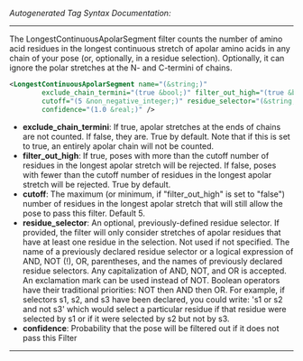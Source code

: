<!-- THIS IS AN AUTOGENERATED FILE: Don't edit it directly, instead change the schema definition in the code itself. -->

_Autogenerated Tag Syntax Documentation:_

---
The LongestContinuousApolarSegment filter counts the number of amino acid residues in the longest continuous stretch of apolar amino acids in any chain of your pose (or, optionally, in a residue selection).  Optionally, it can ignore the polar stretches at the N- and C-termini of chains.

```xml
<LongestContinuousApolarSegment name="(&string;)"
        exclude_chain_termini="(true &bool;)" filter_out_high="(true &bool;)"
        cutoff="(5 &non_negative_integer;)" residue_selector="(&string;)"
        confidence="(1.0 &real;)" />
```

-   **exclude_chain_termini**: If true, apolar stretches at the ends of chains are not counted.  If false, they are.  True by default.  Note that if this is set to true, an entirely apolar chain will not be counted.
-   **filter_out_high**: If true, poses with more than the cutoff number of residues in the longest apolar stretch will be rejected.  If false, poses with fewer than the cutoff number of residues in the longest apolar stretch will be rejected.  True by default.
-   **cutoff**: The maximum (or minimum, if "filter_out_high" is set to "false") number of residues in the longest apolar stretch that will still allow the pose to pass this filter.  Default 5.
-   **residue_selector**: An optional, previously-defined residue selector.  If provided, the filter will only consider stretches of apolar residues that have at least one residue in the selection.  Not used if not specified. The name of a previously declared residue selector or a logical expression of AND, NOT (!), OR, parentheses, and the names of previously declared residue selectors. Any capitalization of AND, NOT, and OR is accepted. An exclamation mark can be used instead of NOT. Boolean operators have their traditional priorities: NOT then AND then OR. For example, if selectors s1, s2, and s3 have been declared, you could write: 's1 or s2 and not s3' which would select a particular residue if that residue were selected by s1 or if it were selected by s2 but not by s3.
-   **confidence**: Probability that the pose will be filtered out if it does not pass this Filter

---

